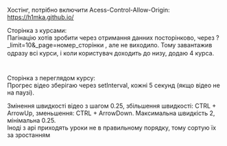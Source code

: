 Хостінг, потрібно включити Acess-Control-Allow-Origin: https://h1mka.github.io/

Cторінка з курсами:                                       
Пагінацію хотів зробити через отримання данних посторінково, через ?_limit=10&_page=номер_сторінки , але не виходило. Тому завантажив одразу всі курси, і коли користувач доходить до низу, додаю 4 курса.
        ㅤㅤㅤㅤㅤㅤㅤㅤㅤㅤㅤㅤㅤㅤ                                                                                               
            ㅤㅤㅤㅤㅤㅤㅤㅤㅤㅤㅤㅤㅤㅤㅤ                                                                                            
Cторінка з переглядом курсу:                            
Прогрес відео зберігаю через setInterval, кожні 5 секунд (якщо відео не на паузі).

Змінення швидкості відео з шагом 0.25, збільшення швидкості: CTRL + ArrowUp, зменьшення: CTRL + ArrowDown. Максимальна швидкість 2, мінімальна 0.25.                     
Іноді з api приходять уроки не в правильному порядку, тому сортую їх за зростанням

